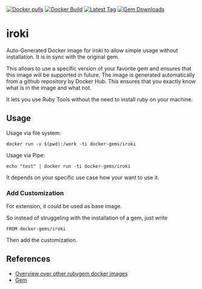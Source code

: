 [![Docker pulls](https://img.shields.io/docker/pulls/rubygem/iroki.svg)](https://hub.docker.com/r/rubygem/iroki/)
[![Docker Build](https://img.shields.io/docker/automated/rubygem/iroki.svg)](https://hub.docker.com/r/rubygem/iroki/)
[![Latest Tag](https://img.shields.io/github/tag/docker-rubygem/iroki.svg)](https://hub.docker.com/r/rubygem/iroki/)
[![Gem Downloads](https://img.shields.io/gem/dt/iroki.svg)](https://rubygems.org/gems/iroki/)
# iroki

Auto-Generated Docker image for iroki to allow simple usage without installation.
It is in sync with the original gem.

This allows to use a specific version of your favorite gem and ensures that this image will be supported in future.
The image is generated automatically from a github repository by Docker Hub.
This ensures that you exactly know what is in the image and what not.

It lets you use Ruby Tools without the need to install ruby on your machine.

## Usage

Usage via file system:

`docker run -v $(pwd):/work -ti docker-gems/iroki`

Usage via Pipe:

`echo "test" | docker run -ti docker-gems/iroki`

It depends on your specific use case how your want to use it.

### Add Customization

For extension, it could be used as base image.

So instead of struggeling with the installation of a gem, just write

`FROM docker-gems/iroki`

Then add the customization.

## References

 - [Overview over other rubygem docker images](https://github.com/thinkbot/docker-rubygem)
 - [Gem](https://rubygems.org/gems/iroki/)
